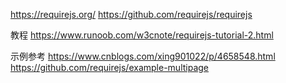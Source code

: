 https://requirejs.org/
https://github.com/requirejs/requirejs



教程
https://www.runoob.com/w3cnote/requirejs-tutorial-2.html



示例参考
https://www.cnblogs.com/xing901022/p/4658548.html
https://github.com/requirejs/example-multipage



